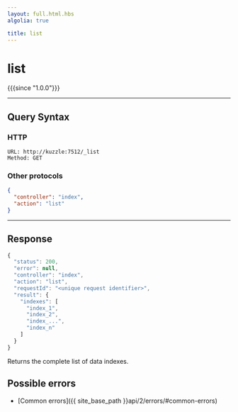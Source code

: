```yaml
---
layout: full.html.hbs
algolia: true

title: list
---
```


# list

{{{since "1.0.0"}}}

---

## Query Syntax

### HTTP

```http
URL: http://kuzzle:7512/_list
Method: GET
```

### Other protocols


```json
{
  "controller": "index",
  "action": "list"
}
```

---

## Response

```javascript
{
  "status": 200,
  "error": null,
  "controller": "index",
  "action": "list",
  "requestId": "<unique request identifier>",
  "result": {
    "indexes": [
      "index_1",
      "index_2",
      "index_...",
      "index_n"
    ]
  }
}
```

Returns the complete list of data indexes.

## Possible errors

- [Common errors]({{ site_base_path }}api/2/errors/#common-errors)
